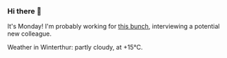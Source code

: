 ### Hi there :wave:

It's Monday! I'm probably working for [this bunch](https://github.com/kohofinancial), interviewing a potential new colleague.

Weather in Winterthur: partly cloudy, at +15°C.
